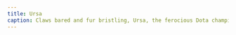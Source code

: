 ```yaml
---
title: Ursa
caption: Claws bared and fur bristling, Ursa, the ferocious Dota champion, dominates this digital fan art. The dynamic illustration captures Ursa's primal power, their imposing form a testament to their savage strength.
---
```

